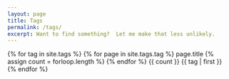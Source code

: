 ```yaml
---
layout: page
title: Tags
permalink: /tags/
excerpt: Want to find something?  Let me make that less unlikely.
---
```

{% for tag in site.tags %}
  {% for page in site.tags.tag %}
    page.title
    {% assign count = forloop.length %}
  {% endfor %}
  {{ count }}
  {{ tag | first }}
{% endfor %}
